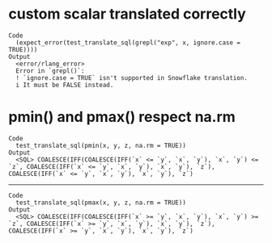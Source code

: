 # custom scalar translated correctly

    Code
      (expect_error(test_translate_sql(grepl("exp", x, ignore.case = TRUE))))
    Output
      <error/rlang_error>
      Error in `grepl()`:
      ! `ignore.case = TRUE` isn't supported in Snowflake translation.
      i It must be FALSE instead.

# pmin() and pmax() respect na.rm

    Code
      test_translate_sql(pmin(x, y, z, na.rm = TRUE))
    Output
      <SQL> COALESCE(IFF(COALESCE(IFF(`x` <= `y`, `x`, `y`), `x`, `y`) <= `z`, COALESCE(IFF(`x` <= `y`, `x`, `y`), `x`, `y`), `z`), COALESCE(IFF(`x` <= `y`, `x`, `y`), `x`, `y`), `z`)

---

    Code
      test_translate_sql(pmax(x, y, z, na.rm = TRUE))
    Output
      <SQL> COALESCE(IFF(COALESCE(IFF(`x` >= `y`, `x`, `y`), `x`, `y`) >= `z`, COALESCE(IFF(`x` >= `y`, `x`, `y`), `x`, `y`), `z`), COALESCE(IFF(`x` >= `y`, `x`, `y`), `x`, `y`), `z`)

